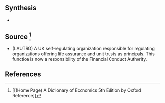 ## Synthesis
- 
## Source [^1]
- (LAUTRO) A UK self-regulating organization responsible for regulating organizations offering life assurance and unit trusts as principals. This function is now a responsibility of the Financial Conduct Authority.
## References

[^1]: [[(Home Page) A Dictionary of Economics 5th Edition by Oxford Reference]]